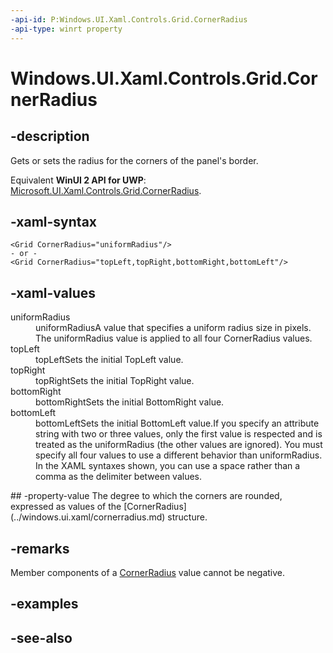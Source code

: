 ```yaml
---
-api-id: P:Windows.UI.Xaml.Controls.Grid.CornerRadius
-api-type: winrt property
---
```


<!-- Property syntax
public Windows.UI.Xaml.CornerRadius CornerRadius { get;  set; }
-->

# Windows.UI.Xaml.Controls.Grid.CornerRadius

## -description
Gets or sets the radius for the corners of the panel's border.

Equivalent **WinUI 2 API for UWP**: [Microsoft.UI.Xaml.Controls.Grid.CornerRadius](/windows/winui/api/microsoft.ui.xaml.controls.grid.cornerradius).

## -xaml-syntax
```xaml
<Grid CornerRadius="uniformRadius"/>
- or -
<Grid CornerRadius="topLeft,topRight,bottomRight,bottomLeft"/>

```


## -xaml-values
<dl><dt>uniformRadius</dt><dd>uniformRadiusA value that specifies a uniform radius size in pixels. The uniformRadius value is applied to all four CornerRadius values.</dd>
<dt>topLeft</dt><dd>topLeftSets the initial TopLeft value.</dd>
<dt>topRight</dt><dd>topRightSets the initial TopRight value.</dd>
<dt>bottomRight</dt><dd>bottomRightSets the initial BottomRight value.</dd>
<dt>bottomLeft</dt><dd>bottomLeftSets the initial BottomLeft value.If you specify an attribute string with two or three values, only the first value is respected and is treated as the uniformRadius (the other values are ignored). You must specify all four values to use a different behavior than uniformRadius. In the XAML syntaxes shown, you can use a space rather than a comma as the delimiter between values.</dd>
</dl>
## -property-value
The degree to which the corners are rounded, expressed as values of the [CornerRadius](../windows.ui.xaml/cornerradius.md) structure.

## -remarks
Member components of a [CornerRadius](../windows.ui.xaml/cornerradius.md) value cannot be negative.

## -examples

## -see-also
